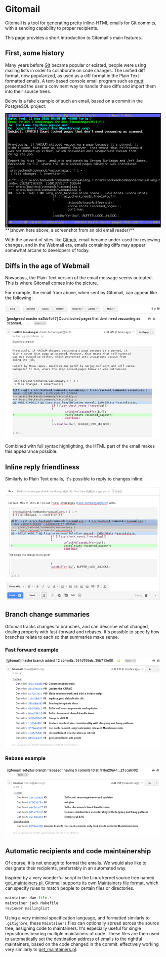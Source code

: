 # Gitomail

Gitomail is a tool for generating pretty inline-HTML emails for [Git](https://git-scm.com/) commits, with a sending capability to proper recipients.

This page provides a short introduction to Gitomail's main features.

## First, some history

Many years before [Git](https://git-scm.com/) became popular or existed, people were using mailing lists in order to collaborate on code changes. The unified diff format, now popularized, as used as a diff format in the Plain Text-formatted emails. A text-based console email program such as [mutt](http://www.mutt.org/) presented the user a convinent way to handle these diffs and import them into their source trees.

Below is a fake example of such an email, based on a commit in the PostgreSQL project:

<img src="example1.png" width="672" align="center">
**(shown here above, a screenshot from an old email reader)**


With the advant of sites like [Github](https://github.com), email became under-used for reviewing changes, and in the Webmail era, emails containing diffs may appear somewhat arcane to developers of today.

## Diffs in the age of Webmail

Nowadays, the Plain Text version of the email message seems outdated. This is where Gitomail comes into the picture.

For example, the email from above, when sent by Gitomail, can appear like the following:

![example](example2.png)

Combined with full syntax highlighting, the HTML part of the email makes this appearance possible.

## Inline reply friendliness

Similarly to Plain Text emails, it's possible to reply to changes inline:

![example](example5.png)

## Branch change summaries

Gitomail tracks changes to branches, and can describe what changed, dealing properly with fast-forward and rebases. It's possible to specify how branches relate to each so that summaries make sense.

### Fast forward example

<img src="example3.png" align="center">

### Rebase example

![example](example4.png)

## Automatic recipients and code maintainership

Of course, it is not enough to format the emails. We would also like to designate their recipients, preferrably in an automated way.

Inspired by a very wonderful script in the Linux kernel source tree named [get_maintainers.pl](https://github.com/torvalds/linux/blob/master/scripts/get_maintainer.pl), Gitomail supports its own [Maintainers file format](maintainers-spec.md), which can specify rules to match people to certain files or directories.

```python
maintainer dan file.*
maintainer jack Makefile
reviewer mailinglist
```

Using a very minimal specification language, and formatted similarly to `.gitignore`, these `Maintainers` files can optionally spread across the source tree, assigning code to maintainers. It's especially useful for single repositories bearing multiple maintainers of code. These files are then used to automatically set the destination address of emails to the rightful maintainers, based on the code changed in the commit, effectively working very similarly to [get_maintainers.pl](https://github.com/torvalds/linux/blob/master/scripts/get_maintainer.pl).
